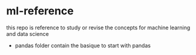 # ml-reference

this repo is reference to study or revise the concepts for machine learning and data science  

- pandas folder contain the basique to start with pandas